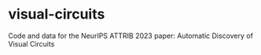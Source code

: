 # visual-circuits
Code and data for the NeurIPS ATTRIB 2023 paper: Automatic Discovery of Visual Circuits
